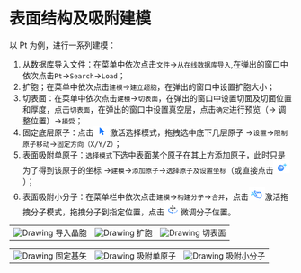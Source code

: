 # 表面结构及吸附建模

以 Pt 为例，进行一系列建模：

1. 从数据库导入文件：在菜单中依次点击`文件`→`从在线数据库导入`,在弹出的窗口中依次点击`Pt`→`Search`→`Load`；
2. 扩胞；在菜单中依次点击`建模`→`建立超胞`，在弹出的窗口中设置扩胞大小；
3. 切表面：在菜单中依次点击`建模`→`切表面`，在弹出的窗口中设置切面及切面位置和厚度，点击`切表面`，在弹出的窗口中设置真空层，点击`确定`进行预览（→ 调整位置）→`接受`；
4. 固定底层原子：点击![图标1](nested/qstudio_structtools_select.png)激活选择模式，拖拽选中底下几层原子 →`设置`→`限制原子移动`→`固定方向（X/Y/Z）`；
5. 表面吸附单原子：`选择模式`下选中表面某个原子在其上方添加原子，此时只是为了得到该原子的坐标 →`建模`→`添加原子`→`选择原子及设置坐标`（或直接点击![图标3](nested/qstudio_structtools_addatom.png)）；
6. 表面吸附小分子：在菜单栏中依次点击`建模`→`构建分子`→`合并`，点击![drag](./nested/qstudio_structtools_dragmol.png)激活拖拽分子模式，拖拽分子到指定位置，点击![drag](./nested/qstudio_structtools_trans&rot.png)微调分子位置。


<table><tr>
    <td> 
        <center>
            <img src={require('./nested/qstudio_example_crystal1.png').default} alt="Drawing" />
            <font>导入晶胞</font>
        </center>
    </td>
    <td> 
        <center>
            <img src={require('./nested/qstudio_example_crystal2.png').default} alt="Drawing" />
            <font>扩胞</font>
        </center>
    </td>
    <td> 
        <center>
            <img src={require('./nested/qstudio_example_surface1.png').default} alt="Drawing" />
            <font>切表面</font>
        </center>
    </td>
</tr></table>
<table><tr>
    <td> 
        <center>
            <img src={require('./nested/qstudio_example_surface2.png').default} alt="Drawing" />
            <font>固定基矢</font>
        </center>
    </td>
    <td> 
        <center>
            <img src={require('./nested/qstudio_example_surface3.png').default} alt="Drawing" />
            <font>吸附单原子</font>
        </center>
    </td>
    <td> 
        <center>
            <img src={require('./nested/qstudio_example_surface4.png').default} alt="Drawing" />
            <font>吸附小分子</font>
        </center>
    </td>
</tr></table>
